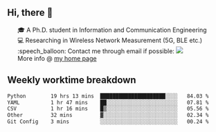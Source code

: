 <h2 > Hi, there 👋 </h3>

<div >
 <ul>
 🎓 A Ph.D. student in Information and Communication Engineering <br>
 💻 Researching in Wireless Network Measurement (5G, BLE etc.)<br>
 :speech_balloon: Contact me through email if possible: <a href="mailto:ethanjia@sjtu.edu.cn"><img src="https://img.shields.io/badge/-ethanjia@sjtu.edu.cn-c14438?style=plastic&logo=Gmail&logoColor=white&link=mailto:mailto:ethanjia@sjtu.edu.cn"></a> <br>
  More info @ <a href="https://haifengjia.github.io">my home page</a>
 </ul>
</div>

<h2 >
Weekly worktime breakdown
</h1>


<!--START_SECTION:waka-->

```txt
Python        19 hrs 13 mins  █████████████████████░░░░   84.03 %
YAML          1 hr 47 mins    ██░░░░░░░░░░░░░░░░░░░░░░░   07.81 %
CSV           1 hr 16 mins    █▒░░░░░░░░░░░░░░░░░░░░░░░   05.56 %
Other         32 mins         ▓░░░░░░░░░░░░░░░░░░░░░░░░   02.34 %
Git Config    3 mins          ░░░░░░░░░░░░░░░░░░░░░░░░░   00.24 %
```

<!--END_SECTION:waka-->


